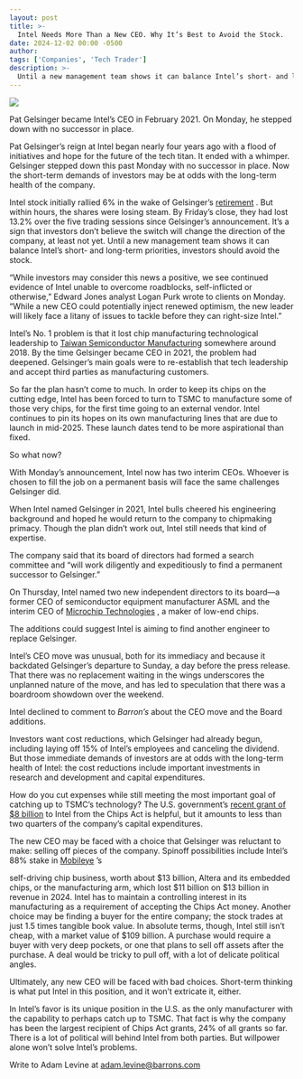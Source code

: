 ```yaml
---
layout: post
title: >-
  Intel Needs More Than a New CEO. Why It’s Best to Avoid the Stock.
date: 2024-12-02 00:00 -0500
author: 
tags: ['Companies', 'Tech Trader']
description: >-
  Until a new management team shows it can balance Intel’s short- and long-term priorities, investors should avoid the stock.
---
```






 


 





![](https://images.barrons.com/im-55532014?width=548&height=365)


Pat Gelsinger became Intel’s CEO in February 2021. On Monday, he stepped down with no successor in place.














Pat Gelsinger’s reign at Intel began nearly four years ago with a flood of initiatives and hope for the future of the tech titan. It ended with a whimper. Gelsinger stepped down this past Monday with no successor in place. Now the short-term demands of investors may be at odds with the long-term health of the company.


Intel stock initially rallied 6% in the wake of Gelsinger’s  [retirement](https://www.barrons.com/articles/intel-stock-price-ceo-gelsinger-retires-0fed48c5?mod=article_inline) . But within hours, the shares were losing steam. By Friday’s close, they had lost 13.2% over the five trading sessions since Gelsinger’s announcement. It’s a sign that investors don’t believe the switch will change the direction of the company, at least not yet. Until a new management team shows it can balance Intel’s short- and long-term priorities, investors should avoid the stock.







“While investors may consider this news a positive, we see continued evidence of Intel unable to overcome roadblocks, self-inflicted or otherwise,” Edward Jones analyst Logan Purk wrote to clients on Monday. “While a new CEO could potentially inject renewed optimism, the new leader will likely face a litany of issues to tackle before they can right-size Intel.”


Intel’s No. 1 problem is that it lost chip manufacturing technological leadership to [Taiwan Semiconductor Manufacturing](https://www.barrons.com/market-data/stocks/TSM) somewhere around 2018. By the time Gelsinger became CEO in 2021, the problem had deepened. Gelsinger’s main goals were to re-establish that tech leadership and accept third parties as manufacturing customers.


So far the plan hasn’t come to much. In order to keep its chips on the cutting edge, Intel has been forced to turn to TSMC to manufacture some of those very chips, for the first time going to an external vendor. Intel continues to pin its hopes on its own manufacturing lines that are due to launch in mid-2025. These launch dates tend to be more aspirational than fixed.


So what now?


With Monday’s announcement, Intel now has two interim CEOs. Whoever is chosen to fill the job on a permanent basis will face the same challenges Gelsinger did.


When Intel named Gelsinger in 2021, Intel bulls cheered his engineering background and hoped he would return to the company to chipmaking primacy. Though the plan didn’t work out, Intel still needs that kind of expertise. 


The company said that its board of directors had formed a search committee and “will work diligently and expeditiously to find a permanent successor to Gelsinger.”


On Thursday, Intel named two new independent directors to its board—a former CEO of semiconductor equipment manufacturer ASML and the interim CEO of [Microchip Technologies](https://www.barrons.com/market-data/stocks/MCHP) , a maker of low-end chips.


The additions could suggest Intel is aiming to find another engineer to replace Gelsinger. 


Intel’s CEO move was unusual, both for its immediacy and because it backdated Gelsinger’s departure to Sunday, a day before the press release. That there was no replacement waiting in the wings underscores the unplanned nature of the move, and has led to speculation that there was a boardroom showdown over the weekend.


Intel declined to comment to *Barron’s* about the CEO move and the Board additions.





Investors want cost reductions, which Gelsinger had already begun, including laying off 15% of Intel’s employees and canceling the dividend. But those immediate demands of investors are at odds with the long-term health of Intel: the cost reductions include important investments in research and development and capital expenditures. 


How do you cut expenses while still meeting the most important goal of catching up to TSMC’s technology? The U.S. government’s [recent grant of \$8 billion](https://www.barrons.com/articles/intel-intc-chips-act-stock-price-buybacks-c7ecfd37?mod=article_inline) to Intel from the Chips Act is helpful, but it amounts to less than two quarters of the company’s capital expenditures.


The new CEO may be faced with a choice that Gelsinger was reluctant to make: selling off pieces of the company. Spinoff possibilities include Intel’s 88% stake in [Mobileye](https://www.barrons.com/market-data/stocks/MBLY) ’s 



 self-driving chip business, worth about \$13 billion, Altera and its embedded chips, or the manufacturing arm, which lost \$11 billion on \$13 billion in revenue in 2024. Intel has to maintain a controlling interest in its manufacturing as a requirement of accepting the Chips Act money.
Another choice may be finding a buyer for the entire company; the stock trades at just 1.5 times tangible book value. In absolute terms, though, Intel still isn’t cheap, with a market value of \$109 billion. A purchase would require a buyer with very deep pockets, or one that plans to sell off assets after the purchase. A deal would be tricky to pull off, with a lot of delicate political angles.


Ultimately, any new CEO will be faced with bad choices. Short-term thinking is what put Intel in this position, and it won’t extricate it, either.


In Intel’s favor is its unique position in the U.S. as the only manufacturer with the capability to perhaps catch up to TSMC. That fact is why the company has been the largest recipient of Chips Act grants, 24% of all grants so far. There is a lot of political will behind Intel from both parties. But willpower alone won’t solve Intel’s problems.


Write to Adam Levine at [adam.levine@barrons.com](mailto:adam.levine@barrons.com)









